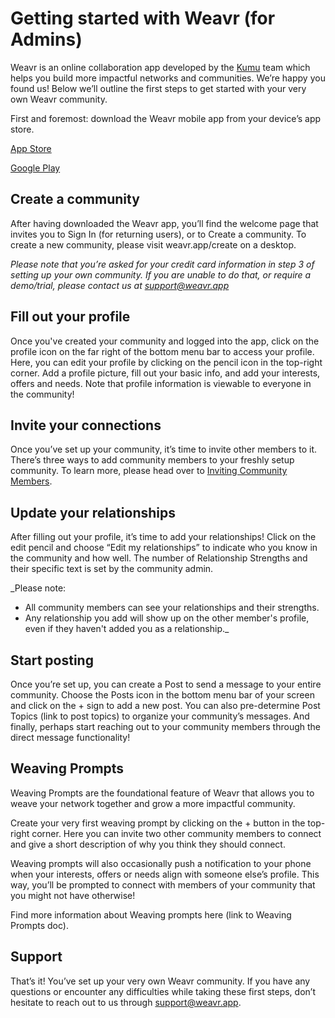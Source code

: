 # Getting started with Weavr (for Admins)

Weavr is an online collaboration app developed by the [Kumu](http://kumu.io/) team which helps you build more impactful networks and communities. We’re happy you found us! Below we’ll outline the first steps to get started with your very own Weavr community. 

First and foremost: download the Weavr mobile app from your device’s app store.

[App Store](https://apps.apple.com/us/app/weavr/id1455882734)

[Google Play](https://play.google.com/store/apps/details?id=app.weavr&pcampaignid=pcampaignidMKT-Other-global-all-co-prtnr-py-PartBadge-Mar2515-1)

## Create a community
After having downloaded the Weavr app, you’ll find the welcome page that invites you to Sign In (for returning users), or to Create a community. To create a new community, please visit weavr.app/create on a desktop. 

*Please note that you’re asked for your credit card information in step 3 of setting up your own community. If you are unable to do that, or require a demo/trial, please contact us at support@weavr.app*

## Fill out your profile
Once you've created your community and logged into the app, click on the profile icon on the far right of the bottom menu bar to access your profile. Here, you can edit your profile by clicking on the pencil icon in the top-right corner. Add a profile picture, fill out your basic info, and add your interests, offers and needs. Note that profile information is viewable to everyone in the community!

## Invite your connections
Once you’ve set up your community, it’s time to invite other members to it. There’s three ways to add community members to your freshly setup community. 
To learn more, please head over to [Inviting Community Members](/guides/inviting-communitymembers.md).

## Update your relationships
After filling out your profile, it’s time to add your relationships! Click on the edit pencil and choose “Edit my relationships” to indicate who you know in the community and how well. The number of Relationship Strengths and their specific text is set by the community admin. 

_Please note:
- All community members can see your relationships and their strengths.
- Any relationship you add will show up on the other member's profile, even if they haven't added you as a relationship._

## Start posting
Once you’re set up, you can create a Post to send a message to your entire community. Choose the Posts icon in the bottom menu bar of your screen and click on the + sign to add a new post. You can also pre-determine Post Topics (link to post topics) to organize your community’s messages. And finally, perhaps start reaching out to your community members through the direct message functionality!

## Weaving Prompts
Weaving Prompts are the foundational feature of Weavr that allows you to weave your network together and grow a more impactful community. 

Create your very first weaving prompt by clicking on the + button in the top-right corner. Here you can invite two other community members to connect and give a short description of why you think they should connect. 

Weaving prompts will also occasionally push a notification to your phone when your interests, offers or needs align with someone else’s profile. This way, you’ll be prompted to connect with members of your community that you might not have otherwise! 

Find more information about Weaving prompts here (link to Weaving Prompts doc). 

## Support
That’s it! You’ve set up your very own Weavr community. 
If you have any questions or encounter any difficulties while taking these first steps, don’t hesitate to reach out to us through support@weavr.app. 


